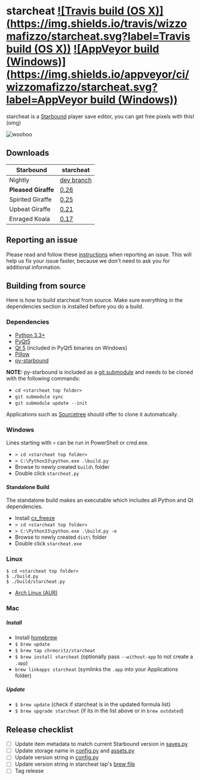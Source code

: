 # starcheat [![Travis build (OS X)](https://img.shields.io/travis/wizzomafizzo/starcheat.svg?label=Travis build (OS X))](https://travis-ci.org/wizzomafizzo/starcheat) [![AppVeyor build (Windows)](https://img.shields.io/appveyor/ci/wizzomafizzo/starcheat.svg?label=AppVeyor build (Windows))](https://ci.appveyor.com/project/wizzomafizzo/starcheat)

starcheat is a [Starbound](http://playstarbound.com/) player save editor, you can get free pixels with this! (omg)

![woohoo](https://raw.github.com/wizzomafizzo/starcheat/master/starcheat/images/screenshot.png)

## Downloads

Starbound            | starcheat
-------------------- | ---------
Nightly              | [dev branch](#building-from-source)
**Pleased Giraffe** | [0.26](https://github.com/wizzomafizzo/starcheat/releases/tag/0.26)
Spirited Giraffe | [0.25](https://github.com/wizzomafizzo/starcheat/releases/tag/0.25)
Upbeat Giraffe       | [0.21](https://github.com/wizzomafizzo/starcheat/releases/tag/0.21)
Enraged Koala        | [0.17](https://github.com/wizzomafizzo/starcheat/releases/tag/0.17)

## Reporting an issue
Please read and follow these [instructions](CONTRIBUTING.md) when reporting an issue. This will help us fix your issue faster, because we don't need to ask you for additional information.

## Building from source
Here is how to build starcheat from source. Make sure everything in the dependencies section is installed before you do a build.

### Dependencies
- [Python 3.3+](http://www.python.org/getit/)
- [PyQt5](http://www.riverbankcomputing.com/software/pyqt/download5)
- [Qt 5](http://qt-project.org/downloads) (included in PyQt5 binaries on Windows)
- [Pillow](https://pypi.python.org/pypi/Pillow/)
- [py-starbound](https://github.com/blixt/py-starbound)

**NOTE:** py-starbound is included as a [git submodule](http://git-scm.com/docs/git-submodule) and needs to be cloned with the following commands:

- ```cd <starcheat top folder>```
- ```git submodule sync```
- ```git submodule update --init```

Applications such as [Sourcetree](http://www.sourcetreeapp.com/) should offer to clone it automatically.

### Windows
Lines starting with ```>``` can be run in PowerShell or cmd.exe.

- ```> cd <starcheat top folder>```
- ```> C:\Python33\python.exe .\build.py```
- Browse to newly created ```build\``` folder
- Double click ```starcheat.py```

#### Standalone Build
The standalone build makes an executable which includes all Python and Qt dependencies.

- Install [cx_freeze](http://cx-freeze.sourceforge.net/)
- ```> cd <starcheat top folder>```
- ```> C:\Python33\python.exe .\build.py -e```
- Browse to newly created ```dist\``` folder
- Double click ```starcheat.exe```

### Linux
```
$ cd <starcheat top folder>
$ ./build.py
$ ./build/starcheat.py
```

- [Arch Linux (AUR)](https://aur.archlinux.org/packages/starcheat/)

### Mac

##### Install
- Install [homebrew](http://brew.sh/)
- ```$ brew update```
- ```$ brew tap chrmoritz/starcheat```
- ```$ brew install starcheat``` (optionally pass ```--without-app``` to not create a `.app`)
- ```brew linkapps starcheat``` (symlinks the `.app` into your Applications folder)

##### Update
- ```$ brew update``` (check if starcheat is in the updated formula list)
- ```$ brew upgrade starcheat``` (if its in the list above or in `brew outdated`)

## Release checklist
- [ ] Update item metadata to match current Starbound version in [saves.py](starcheat/saves.py)
- [ ] Update storage name in [config.py](starcheat/config.py) and [assets.py](starcheat/assets.py)
- [ ] Update version string in [config.py](starcheat/config.py)
- [ ] Update version string in starcheat tap's [brew file](https://github.com/chrmoritz/homebrew-starcheat/blob/master/starcheat.rb)
- [ ] Tag release

